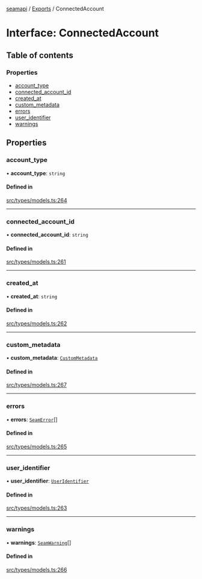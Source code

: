 [seamapi](../README.md) / [Exports](../modules.md) / ConnectedAccount

# Interface: ConnectedAccount

## Table of contents

### Properties

- [account\_type](ConnectedAccount.md#account_type)
- [connected\_account\_id](ConnectedAccount.md#connected_account_id)
- [created\_at](ConnectedAccount.md#created_at)
- [custom\_metadata](ConnectedAccount.md#custom_metadata)
- [errors](ConnectedAccount.md#errors)
- [user\_identifier](ConnectedAccount.md#user_identifier)
- [warnings](ConnectedAccount.md#warnings)

## Properties

### account\_type

• **account\_type**: `string`

#### Defined in

[src/types/models.ts:264](https://github.com/seamapi/javascript/blob/main/src/types/models.ts#L264)

___

### connected\_account\_id

• **connected\_account\_id**: `string`

#### Defined in

[src/types/models.ts:261](https://github.com/seamapi/javascript/blob/main/src/types/models.ts#L261)

___

### created\_at

• **created\_at**: `string`

#### Defined in

[src/types/models.ts:262](https://github.com/seamapi/javascript/blob/main/src/types/models.ts#L262)

___

### custom\_metadata

• **custom\_metadata**: [`CustomMetadata`](../modules.md#custommetadata)

#### Defined in

[src/types/models.ts:267](https://github.com/seamapi/javascript/blob/main/src/types/models.ts#L267)

___

### errors

• **errors**: [`SeamError`](SeamError.md)[]

#### Defined in

[src/types/models.ts:265](https://github.com/seamapi/javascript/blob/main/src/types/models.ts#L265)

___

### user\_identifier

• **user\_identifier**: [`UserIdentifier`](UserIdentifier.md)

#### Defined in

[src/types/models.ts:263](https://github.com/seamapi/javascript/blob/main/src/types/models.ts#L263)

___

### warnings

• **warnings**: [`SeamWarning`](SeamWarning.md)[]

#### Defined in

[src/types/models.ts:266](https://github.com/seamapi/javascript/blob/main/src/types/models.ts#L266)
